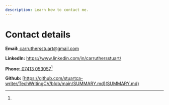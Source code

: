 ```yaml
---
description: Learn how to contact me.
---
```


# Contact details

**Email:**[ carruthersstuart@gmail.com](http://localhost:5000/u/47v6Y7YuruYrLAWg6kxK0FTf3Cb2)&#x20;

**LinkedIn:** [https://www.linkedin.com/in/carruthersstuart/ ](https://www.linkedin.com/in/carruthersstuart/)

**Phone:**[ 07413 053057](#user-content-fn-1)[^1]

**Github:** [https://github.com/stuartca-writer/TechWritingCV/blob/main/SUMMARY.md](SUMMARY.md)

[^1]: 
